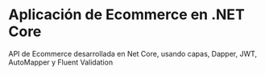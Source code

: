 # Aplicación de Ecommerce en .NET Core
API de Ecommerce desarrollada en Net Core, usando capas, Dapper, JWT, AutoMapper y Fluent Validation
